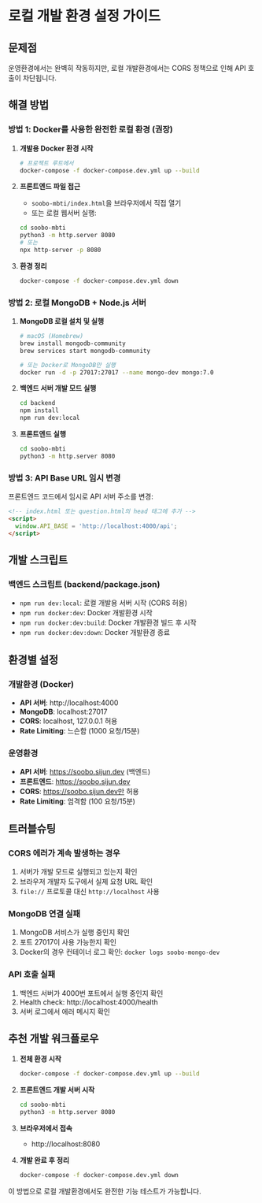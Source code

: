 # 로컬 개발 환경 설정 가이드

## 문제점
운영환경에서는 완벽히 작동하지만, 로컬 개발환경에서는 CORS 정책으로 인해 API 호출이 차단됩니다.

## 해결 방법

### 방법 1: Docker를 사용한 완전한 로컬 환경 (권장)

1. **개발용 Docker 환경 시작**
   ```bash
   # 프로젝트 루트에서
   docker-compose -f docker-compose.dev.yml up --build
   ```

2. **프론트엔드 파일 접근**
   - `soobo-mbti/index.html`을 브라우저에서 직접 열기
   - 또는 로컬 웹서버 실행:
   ```bash
   cd soobo-mbti
   python3 -m http.server 8080
   # 또는
   npx http-server -p 8080
   ```

3. **환경 정리**
   ```bash
   docker-compose -f docker-compose.dev.yml down
   ```

### 방법 2: 로컬 MongoDB + Node.js 서버

1. **MongoDB 로컬 설치 및 실행**
   ```bash
   # macOS (Homebrew)
   brew install mongodb-community
   brew services start mongodb-community
   
   # 또는 Docker로 MongoDB만 실행
   docker run -d -p 27017:27017 --name mongo-dev mongo:7.0
   ```

2. **백엔드 서버 개발 모드 실행**
   ```bash
   cd backend
   npm install
   npm run dev:local
   ```

3. **프론트엔드 실행**
   ```bash
   cd soobo-mbti
   python3 -m http.server 8080
   ```

### 방법 3: API Base URL 임시 변경

프론트엔드 코드에서 임시로 API 서버 주소를 변경:

```html
<!-- index.html 또는 question.html의 head 태그에 추가 -->
<script>
  window.API_BASE = 'http://localhost:4000/api';
</script>
```

## 개발 스크립트

### 백엔드 스크립트 (backend/package.json)
- `npm run dev:local`: 로컬 개발용 서버 시작 (CORS 허용)
- `npm run docker:dev`: Docker 개발환경 시작
- `npm run docker:dev:build`: Docker 개발환경 빌드 후 시작
- `npm run docker:dev:down`: Docker 개발환경 종료

## 환경별 설정

### 개발환경 (Docker)
- **API 서버**: http://localhost:4000
- **MongoDB**: localhost:27017
- **CORS**: localhost, 127.0.0.1 허용
- **Rate Limiting**: 느슨함 (1000 요청/15분)

### 운영환경
- **API 서버**: https://soobo.sijun.dev (백엔드)
- **프론트엔드**: https://soobo.sijun.dev
- **CORS**: https://soobo.sijun.dev만 허용
- **Rate Limiting**: 엄격함 (100 요청/15분)

## 트러블슈팅

### CORS 에러가 계속 발생하는 경우
1. 서버가 개발 모드로 실행되고 있는지 확인
2. 브라우저 개발자 도구에서 실제 요청 URL 확인
3. `file://` 프로토콜 대신 `http://localhost` 사용

### MongoDB 연결 실패
1. MongoDB 서비스가 실행 중인지 확인
2. 포트 27017이 사용 가능한지 확인
3. Docker의 경우 컨테이너 로그 확인: `docker logs soobo-mongo-dev`

### API 호출 실패
1. 백엔드 서버가 4000번 포트에서 실행 중인지 확인
2. Health check: http://localhost:4000/health
3. 서버 로그에서 에러 메시지 확인

## 추천 개발 워크플로우

1. **전체 환경 시작**
   ```bash
   docker-compose -f docker-compose.dev.yml up --build
   ```

2. **프론트엔드 개발 서버 시작**
   ```bash
   cd soobo-mbti
   python3 -m http.server 8080
   ```

3. **브라우저에서 접속**
   - http://localhost:8080

4. **개발 완료 후 정리**
   ```bash
   docker-compose -f docker-compose.dev.yml down
   ```

이 방법으로 로컬 개발환경에서도 완전한 기능 테스트가 가능합니다.
